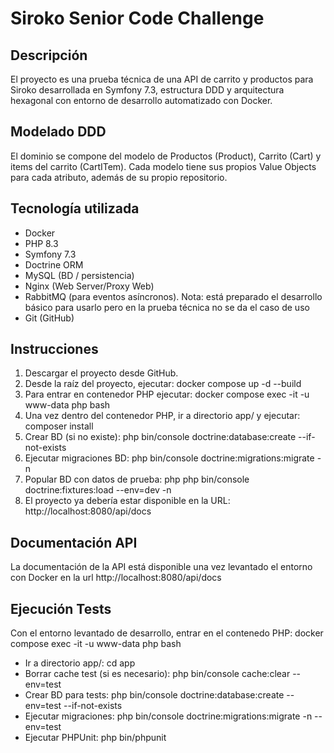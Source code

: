 # Siroko **Senior** Code Challenge

## Descripción

El proyecto es una prueba técnica de una API de carrito y productos para Siroko desarrollada en Symfony 7.3, estructura DDD y arquitectura hexagonal con entorno de desarrollo automatizado con Docker.

## Modelado DDD

El dominio se compone del modelo de Productos (Product), Carrito (Cart) y items del carrito (CartITem).
Cada modelo tiene sus propios Value Objects para cada atributo, además de su propio repositorio.

## Tecnología utilizada

- Docker
- PHP 8.3
- Symfony 7.3
- Doctrine ORM
- MySQL (BD / persistencia)
- Nginx (Web Server/Proxy Web)
- RabbitMQ (para eventos asíncronos). Nota: está preparado el desarrollo básico para usarlo pero en la prueba técnica no se da el caso de uso
- Git (GitHub)

## Instrucciones

1. Descargar el proyecto desde GitHub.
2. Desde la raíz del proyecto, ejecutar: docker compose up -d --build
3. Para entrar en contenedor PHP ejecutar: docker compose exec -it -u www-data php bash
4. Una vez dentro del contenedor PHP, ir a directorio app/ y ejecutar: composer install
5. Crear BD (si no existe): php bin/console doctrine:database:create --if-not-exists
6. Ejecutar migraciones BD: php bin/console doctrine:migrations:migrate -n
6. Popular BD con datos de prueba: php php bin/console doctrine:fixtures:load --env=dev -n
5. El proyecto ya debería estar disponible en la URL: http://localhost:8080/api/docs

## Documentación API

La documentación de la API está disponible una vez levantado el entorno con Docker en la url http://localhost:8080/api/docs

## Ejecución Tests

Con el entorno levantado de desarrollo, entrar en el contenedo PHP: docker compose exec -it -u www-data php bash

- Ir a directorio app/: cd app
- Borrar cache test (si es necesario): php bin/console cache:clear --env=test
- Crear BD para tests: php bin/console doctrine:database:create --env=test --if-not-exists
- Ejecutar migraciones: php bin/console doctrine:migrations:migrate -n --env=test
- Ejecutar PHPUnit: php bin/phpunit